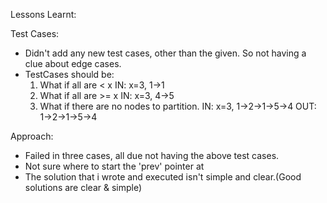 Lessons Learnt:

Test Cases:
  - Didn't add any new test cases, other than the given. So not having a clue about edge cases.
  - TestCases should be:
    1. What if all are < x    IN: x=3, 1->1
    2. What if all are >= x   IN: x=3, 4->5
    3. What if there are no nodes to partition.   IN: x=3, 1->2->1->5->4  OUT: 1->2->1->5->4

Approach:
  - Failed in three cases, all due not having the above test cases.
  - Not sure where to start the 'prev' pointer at
  - The solution that i wrote and executed isn't simple and clear.(Good solutions are clear & simple)

